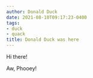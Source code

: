 ```yaml
---
author: Donald Duck
date: 2021-08-10T09:17:23-0400
tags:
- duck
- quack
title: Donald Duck was here
---
```


Hi there!

Aw, Phooey!
